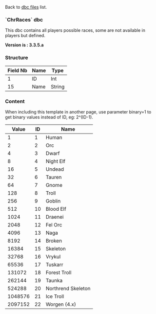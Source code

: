 Back to [dbc files](dbc_files) list.

### \`ChrRaces\` dbc

This dbc contains all players possible races, some are not available in players but defined.

**Version is : 3.3.5.a**

### Structure

| **Field Nb** | **Name** | **Type** |
|--------------|----------|----------|
| 1            | ID       | Int      |
| 15           | Name     | String   |

### Content

When including this template in another page, use parameter binary=1 to get binary values instead of ID, eg: 2^(ID-1).

| Value   | ID  | Name               |
| ------- | --- | ------------------ |
| 1       | 1   | Human              |
| 2       | 2   | Orc                |
| 4       | 3   | Dwarf              |
| 8       | 4   | Night Elf          |
| 16      | 5   | Undead             |
| 32      | 6   | Tauren             |
| 64      | 7   | Gnome              |
| 128     | 8   | Troll              |
| 256     | 9   | Goblin             |
| 512     | 10  | Blood Elf          |
| 1024    | 11  | Draenei            |
| 2048    | 12  | Fel Orc            |
| 4096    | 13  | Naga               |
| 8192    | 14  | Broken             |
| 16384   | 15  | Skeleton           |
| 32768   | 16  | Vrykul             |
| 65536   | 17  | Tuskarr            |
| 131072  | 18  | Forest Troll       |
| 262144  | 19  | Taunka             |
| 524288  | 20  | Northrend Skeleton |
| 1048576 | 21  | Ice Troll          |
| 2097152 | 22  | Worgen (4.x)       |
